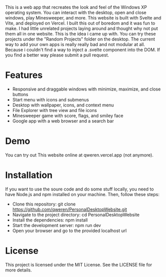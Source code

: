 This is a web app that recreates the look and feel of the Windows XP operating system. You can interact with the desktop, open and close windows, play Minesweeper, and more. This website is built with Svelte and Vite, and deployed on Vercel.
I built this out of boredom and it was fun to make. I had little unrelated projects laying around and thought why not put them all in one website. This is the idea i came up with. You can try these projects under the "Random Projects" folder on the desktop.
The current way to add your own apps is really really bad and not modular at all. Because i couldn't find a way to inject a .svelte component into the DOM. If you find a better way please submit a pull request. 

# Features
 - Responsive and draggable windows with minimize, maximize, and close buttons
 - Start menu with icons and submenus
 - Desktop with wallpaper, icons, and context menu
 - File Explorer with tree view and file icons
 - Minesweeper game with score, flags, and smiley face
 - Google app with a web browser and a search bar

# Demo
You can try out This website online at qweren.vercel.app (not anymore).

# Installation
If you want to use the soure code and do some stuff locally, you need to have Node.js and npm installed on your machine. Then, follow these steps:

- Clone this repository: git clone https://github.com/qweren/PersonalDesktopWebsite.git
- Navigate to the project directory: cd PersonalDesktopWebsite
- Install the dependencies: npm install
- Start the development server: npm run dev
- Open your browser and go to the provided localhost url

# License
This project is licensed under the MIT License. See the LICENSE file for more details.

